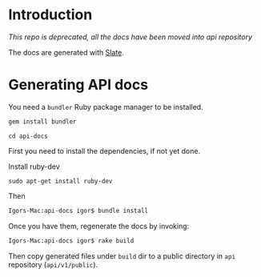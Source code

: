 # Introduction

_This repo is deprecated, all the docs have been moved into api repository_

The docs are generated with [Slate](https://github.com/tripit/slate).

# Generating API docs
You need a `bundler` Ruby package manager to be installed.
````bash
gem install bundler
````

``cd api-docs``

First you need to install the dependencies, if not yet done.

Install ruby-dev
```
sudo apt-get install ruby-dev
```
Then
````bash
Igors-Mac:api-docs igor$ bundle install
````

Once you have them, regenerate the docs by invoking:

````bash
Igors-Mac:api-docs igor$ rake build
````

Then copy generated files under `build` dir to a public directory in `api` repository (`api/v1/public`).
